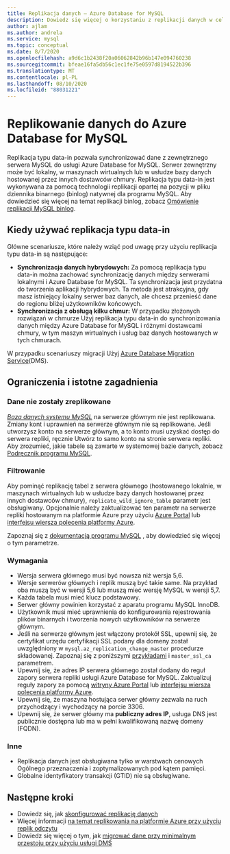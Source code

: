 ```yaml
---
title: Replikacja danych — Azure Database for MySQL
description: Dowiedz się więcej o korzystaniu z replikacji danych w celu synchronizacji z serwerem zewnętrznym z usługą Azure Database for MySQL.
author: ajlam
ms.author: andrela
ms.service: mysql
ms.topic: conceptual
ms.date: 8/7/2020
ms.openlocfilehash: a9d6c1b2438f20a06062842b96b147e094760238
ms.sourcegitcommit: bfeae16fa5db56c1ec1fe75e0597d8194522b396
ms.translationtype: MT
ms.contentlocale: pl-PL
ms.lasthandoff: 08/10/2020
ms.locfileid: "88031221"
---
```

# <a name="replicate-data-into-azure-database-for-mysql"></a>Replikowanie danych do Azure Database for MySQL

Replikacja typu data-in pozwala synchronizować dane z zewnętrznego serwera MySQL do usługi Azure Database for MySQL. Serwer zewnętrzny może być lokalny, w maszynach wirtualnych lub w usłudze bazy danych hostowanej przez innych dostawców chmury. Replikacja typu data-in jest wykonywana za pomocą technologii replikacji opartej na pozycji w pliku dziennika binarnego (binlog) natywnej dla programu MySQL. Aby dowiedzieć się więcej na temat replikacji binlog, zobacz [Omówienie replikacji MySQL binlog](https://dev.mysql.com/doc/refman/5.7/en/binlog-replication-configuration-overview.html). 

## <a name="when-to-use-data-in-replication"></a>Kiedy używać replikacja typu data-in
Główne scenariusze, które należy wziąć pod uwagę przy użyciu replikacja typu data-in są następujące:

- **Synchronizacja danych hybrydowych:** Za pomocą replikacja typu data-in można zachować synchronizację danych między serwerami lokalnymi i Azure Database for MySQL. Ta synchronizacja jest przydatna do tworzenia aplikacji hybrydowych. Ta metoda jest atrakcyjna, gdy masz istniejący lokalny serwer baz danych, ale chcesz przenieść dane do regionu bliżej użytkowników końcowych.
- **Synchronizacja z obsługą kilku chmur:** W przypadku złożonych rozwiązań w chmurze Użyj replikacja typu data-in do synchronizowania danych między Azure Database for MySQL i różnymi dostawcami chmury, w tym maszyn wirtualnych i usług baz danych hostowanych w tych chmurach.
 
W przypadku scenariuszy migracji Użyj [Azure Database Migration Service](https://azure.microsoft.com/services/database-migration/)(DMS).

## <a name="limitations-and-considerations"></a>Ograniczenia i istotne zagadnienia

### <a name="data-not-replicated"></a>Dane nie zostały zreplikowane
[*Baza danych systemu MySQL*](https://dev.mysql.com/doc/refman/5.7/en/system-schema.html) na serwerze głównym nie jest replikowana. Zmiany kont i uprawnień na serwerze głównym nie są replikowane. Jeśli utworzysz konto na serwerze głównym, a to konto musi uzyskać dostęp do serwera repliki, ręcznie Utwórz to samo konto na stronie serwera repliki. Aby zrozumieć, jakie tabele są zawarte w systemowej bazie danych, zobacz [Podręcznik programu MySQL](https://dev.mysql.com/doc/refman/5.7/en/system-schema.html).

### <a name="filtering"></a>Filtrowanie
Aby pominąć replikację tabel z serwera głównego (hostowanego lokalnie, w maszynach wirtualnych lub w usłudze bazy danych hostowanej przez innych dostawców chmury), `replicate_wild_ignore_table` parametr jest obsługiwany. Opcjonalnie należy zaktualizować ten parametr na serwerze repliki hostowanym na platformie Azure przy użyciu [Azure Portal](howto-server-parameters.md) lub [interfejsu wiersza polecenia platformy Azure](howto-configure-server-parameters-using-cli.md).

Zapoznaj się z [dokumentacją programu MySQL](https://dev.mysql.com/doc/refman/8.0/en/replication-options-replica.html#option_mysqld_replicate-wild-ignore-table) , aby dowiedzieć się więcej o tym parametrze.

### <a name="requirements"></a>Wymagania
- Wersja serwera głównego musi być nowsza niż wersja 5,6. 
- Wersje serwerów głównych i replik muszą być takie same. Na przykład oba muszą być w wersji 5,6 lub muszą mieć wersję MySQL w wersji 5,7.
- Każda tabela musi mieć klucz podstawowy.
- Serwer główny powinien korzystać z aparatu programu MySQL InnoDB.
- Użytkownik musi mieć uprawnienia do konfigurowania rejestrowania plików binarnych i tworzenia nowych użytkowników na serwerze głównym.
- Jeśli na serwerze głównym jest włączony protokół SSL, upewnij się, że certyfikat urzędu certyfikacji SSL podany dla domeny został uwzględniony w `mysql.az_replication_change_master` procedurze składowanej. Zapoznaj się z poniższymi [przykładami](https://docs.microsoft.com/azure/mysql/howto-data-in-replication#link-master-and-replica-servers-to-start-data-in-replication) i `master_ssl_ca` parametrem.
- Upewnij się, że adres IP serwera głównego został dodany do reguł zapory serwera repliki usługi Azure Database for MySQL. Zaktualizuj reguły zapory za pomocą [witryny Azure Portal](https://docs.microsoft.com/azure/mysql/howto-manage-firewall-using-portal) lub [interfejsu wiersza polecenia platformy Azure](https://docs.microsoft.com/azure/mysql/howto-manage-firewall-using-cli).
- Upewnij się, że maszyna hostująca serwer główny zezwala na ruch przychodzący i wychodzący na porcie 3306.
- Upewnij się, że serwer główny ma **publiczny adres IP**, usługa DNS jest publicznie dostępna lub ma w pełni kwalifikowaną nazwę domeny (FQDN).

### <a name="other"></a>Inne
- Replikacja danych jest obsługiwana tylko w warstwach cenowych Ogólnego przeznaczenia i zoptymalizowanych pod kątem pamięci.
- Globalne identyfikatory transakcji (GTID) nie są obsługiwane.

## <a name="next-steps"></a>Następne kroki
- Dowiedz się, jak [skonfigurować replikację danych](howto-data-in-replication.md)
- Więcej informacji [na temat replikowania na platformie Azure przy użyciu replik odczytu](concepts-read-replicas.md)
- Dowiedz się więcej o tym, jak [migrować dane przy minimalnym przestoju przy użyciu usługi DMS](howto-migrate-online.md)
